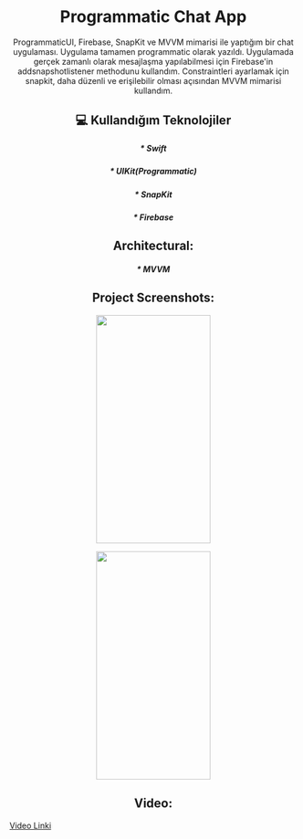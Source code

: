 <h1 align="center" id="title">Programmatic Chat App</h1>

<p align="center" id="description">ProgrammaticUI, Firebase, SnapKit ve MVVM mimarisi ile yaptığım bir chat uygulaması. Uygulama tamamen programmatic olarak yazıldı. 
  Uygulamada gerçek zamanlı olarak mesajlaşma yapılabilmesi için Firebase'in addsnapshotlistener methodunu kullandım. 
  Constraintleri ayarlamak için snapkit, daha düzenli ve erişilebilir olması açısından MVVM mimarisi kullandım.</p>

<h2 align="center" >💻 Kullandığım Teknolojiler</h2>

<h5 align="center"> *   Swift </h5>
<h5 align="center"> *   UIKit(Programmatic) </h5>
<h5 align="center"> *   SnapKit </h5>
<h5 align="center"> *   Firebase </h5>


<h2 align="center" >Architectural:</h2>

<h5 align="center"> *  MVVM  </h5>


<h2 align="center" >Project Screenshots:</h2>

<p align="center">
  <img src="https://github.com/user-attachments/assets/6f5a2533-791a-4a22-b7cf-a27f9f7d8fb4" width="200" height="400">
</p>

<p align="center">
  <img src="https://github.com/user-attachments/assets/6cb1655f-70b6-4ca1-8d2e-8d36f836df7a" width="200" height="400">
</p>

<h2 align="center" >Video:</h2>

[Video Linki]()
